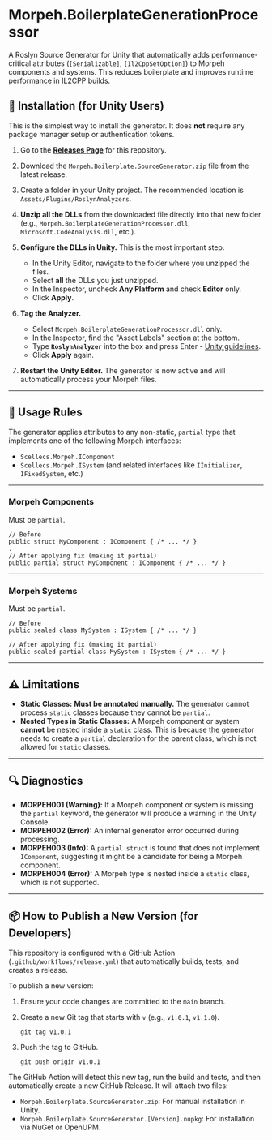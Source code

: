# Morpeh.BoilerplateGenerationProcessor

A Roslyn Source Generator for Unity that automatically adds performance-critical attributes (`[Serializable]`, `[Il2CppSetOption]`) to Morpeh components and systems. This reduces boilerplate and improves runtime performance in IL2CPP builds.

## 🚀 Installation (for Unity Users)

This is the simplest way to install the generator. It does **not** require any package manager setup or authentication tokens.

1.  Go to the **[Releases Page](https://github.com/konrad-rzonca/Morpeh.BoilerplateGenerationProcessor/releases)** for this repository.

2.  Download the `Morpeh.Boilerplate.SourceGenerator.zip` file from the latest release.

3.  Create a folder in your Unity project. The recommended location is `Assets/Plugins/RoslynAnalyzers`.

4.  **Unzip all the DLLs** from the downloaded file directly into that new folder (e.g., `Morpeh.BoilerplateGenerationProcessor.dll`, `Microsoft.CodeAnalysis.dll`, etc.).

5.  **Configure the DLLs in Unity.** This is the most important step.
    * In the Unity Editor, navigate to the folder where you unzipped the files.
    * Select **all** the DLLs you just unzipped.
    * In the Inspector, uncheck **Any Platform** and check **Editor** only.
    * Click **Apply**.

6.  **Tag the Analyzer.**
    * Select `Morpeh.BoilerplateGenerationProcessor.dll` only.
    * In the Inspector, find the "Asset Labels" section at the bottom.
    * Type **`RoslynAnalyzer`** into the box and press Enter - [Unity guidelines](https://docs.unity3d.com/6000.2/Documentation/Manual/install-existing-analyzer.html).
    * Click **Apply** again.

7.  **Restart the Unity Editor.** The generator is now active and will automatically process your Morpeh files.

---

## 📝 Usage Rules

The generator applies attributes to any non-static, `partial` type that implements one of the following Morpeh interfaces:
* `Scellecs.Morpeh.IComponent`
* `Scellecs.Morpeh.ISystem` (and related interfaces like `IInitializer`, `IFixedSystem`, etc.)

---

### Morpeh Components
Must be `partial`.

    // Before
    public struct MyComponent : IComponent { /* ... */ }
    .
    // After applying fix (making it partial)
    public partial struct MyComponent : IComponent { /* ... */ }

---

### Morpeh Systems
Must be `partial`.

    // Before
    public sealed class MySystem : ISystem { /* ... */ }
    
    // After applying fix (making it partial)
    public sealed partial class MySystem : ISystem { /* ... */ }

---

## ⚠️ Limitations

* **Static Classes:** **Must be annotated manually.** The generator cannot process `static` classes because they cannot be `partial`.
* **Nested Types in Static Classes:** A Morpeh component or system **cannot** be nested inside a `static` class. This is because the generator needs to create a `partial` declaration for the parent class, which is not allowed for `static` classes.

---

## 🔍 Diagnostics

* **MORPEH001 (Warning):** If a Morpeh component or system is missing the `partial` keyword, the generator will produce a warning in the Unity Console.
* **MORPEH002 (Error):** An internal generator error occurred during processing.
* **MORPEH003 (Info):** A `partial struct` is found that does not implement `IComponent`, suggesting it might be a candidate for being a Morpeh component.
* **MORPEH004 (Error):** A Morpeh type is nested inside a `static` class, which is not supported.

---

## 📦 How to Publish a New Version (for Developers)

This repository is configured with a GitHub Action (`.github/workflows/release.yml`) that automatically builds, tests, and creates a release.

To publish a new version:
1.  Ensure your code changes are committed to the `main` branch.
2.  Create a new Git tag that starts with `v` (e.g., `v1.0.1`, `v1.1.0`).

        git tag v1.0.1

3.  Push the tag to GitHub.

        git push origin v1.0.1


The GitHub Action will detect this new tag, run the build and tests, and then automatically create a new GitHub Release. It will attach two files:
* `Morpeh.Boilerplate.SourceGenerator.zip`: For manual installation in Unity.
* `Morpeh.Boilerplate.SourceGenerator.[Version].nupkg`: For installation via NuGet or OpenUPM.